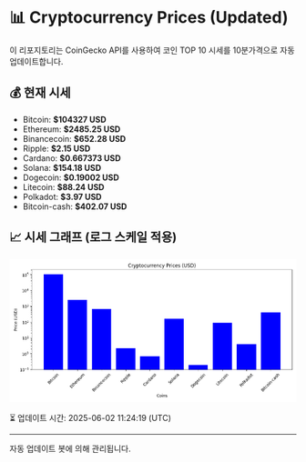
# 📊 Cryptocurrency Prices (Updated)

이 리포지토리는 CoinGecko API를 사용하여 코인 TOP 10 시세를 10분가격으로 자동 업데이트합니다.

## 💰 현재 시세
- Bitcoin: **$104327 USD**
- Ethereum: **$2485.25 USD**
- Binancecoin: **$652.28 USD**
- Ripple: **$2.15 USD**
- Cardano: **$0.667373 USD**
- Solana: **$154.18 USD**
- Dogecoin: **$0.19002 USD**
- Litecoin: **$88.24 USD**
- Polkadot: **$3.97 USD**
- Bitcoin-cash: **$402.07 USD**

## 📈 시세 그래프 (로그 스케일 적용)
![Crypto Prices](crypto_prices.png)

⏳ 업데이트 시간: 2025-06-02 11:24:19 (UTC)

---
자동 업데이트 봇에 의해 관리됩니다.
